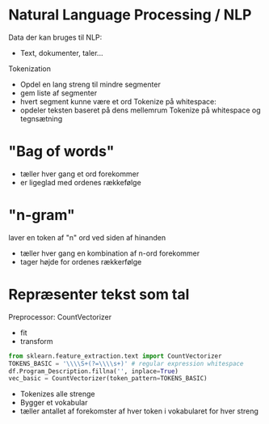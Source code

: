 # Natural Language Processing / NLP
Data der kan bruges til NLP:
- Text, dokumenter, taler...


Tokenization
- Opdel en lang streng til mindre segmenter
- gem liste af segmenter
- hvert segment kunne være et ord
Tokenize på whitespace:
 - opdeler teksten baseret på dens mellemrum
Tokenize på whitespace og tegnsætning

# "Bag of words"
- tæller hver gang et ord forekommer
- er ligeglad med ordenes rækkefølge

# "n-gram"
laver en token af "n" ord ved siden af hinanden
- tæller hver gang en kombination af n-ord forekommer
- tager højde for ordenes rækkerfølge

# Repræsenter tekst som tal
Preprocessor: CountVectorizer
- fit
- transform

```python
from sklearn.feature_extraction.text import CountVectorizer
TOKENS_BASIC = '\\\\S+(?=\\\\s+)' # regular expression whitespace
df.Program_Description.fillna('', inplace=True)
vec_basic = CountVectorizer(token_pattern=TOKENS_BASIC)
```
- Tokenizes alle strenge
- Bygger et vokabular
- tæller antallet af forekomster af hver token i vokabularet for hver streng
